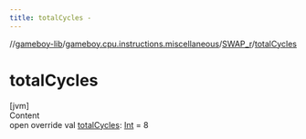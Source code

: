 ```yaml
---
title: totalCycles -
---
```

//[gameboy-lib](../../index.md)/[gameboy.cpu.instructions.miscellaneous](../index.md)/[SWAP_r](index.md)/[totalCycles](total-cycles.md)



# totalCycles  
[jvm]  
Content  
open override val [totalCycles](total-cycles.md): [Int](https://kotlinlang.org/api/latest/jvm/stdlib/kotlin/-int/index.html) = 8  



